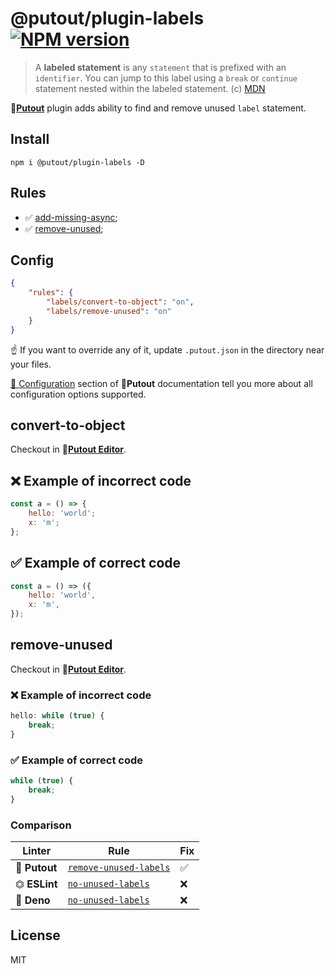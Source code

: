 # @putout/plugin-labels [![NPM version][NPMIMGURL]][NPMURL]

[NPMIMGURL]: https://img.shields.io/npm/v/@putout/plugin-labels.svg?style=flat&longCache=true
[NPMURL]: https://npmjs.org/package/@putout/plugin-labels "npm"

> A **labeled statement** is any `statement` that is prefixed with an `identifier`. You can jump to this label using a `break` or `continue` statement nested within the labeled statement.
> (c) [MDN](https://developer.mozilla.org/en-US/docs/Web/JavaScript/Reference/Statements/label)

🐊[**Putout**](https://github.com/coderaiser/putout) plugin adds ability to find and remove unused `label` statement.
## Install

```
npm i @putout/plugin-labels -D
```

## Rules

- ✅ [add-missing-async](#add-missing-async);
- ✅ [remove-unused](#remove-unused);

## Config

```json
{
    "rules": {
        "labels/convert-to-object": "on",
        "labels/remove-unused": "on"
    }
}
```

☝️ If you want to override any of it, update `.putout.json` in the directory near your files.

[🦉 Configuration](https://github.com/coderaiser/putout#-configuration) section of 🐊**Putout** documentation tell you more about all configuration options supported.


## convert-to-object

Checkout in 🐊[**Putout Editor**](https://putout.cloudcmd.io/#/gist/86e2915cc2cffb6c26dd3bc2f2379a71/605562cf1fdf77a7918792955601e6767a805050).

## ❌ Example of incorrect code

```js
const a = () => {
    hello: 'world';
    x: 'm';
};
```

## ✅ Example of correct code

```js
const a = () => ({
    hello: 'world',
    x: 'm',
});
```

## remove-unused

Checkout in 🐊[**Putout Editor**](https://putout.cloudcmd.io/#/gist/021bf8fa6f01bcc265cebbaa19d5dffc/1833eaee02119cf1d38974157a8d010ecaed7b33).

### ❌ Example of incorrect code

```js
hello: while (true) {
    break;
}
```

### ✅ Example of correct code

```js
while (true) {
    break;
}
```

### Comparison

| Linter        | Rule                                                                                                                   | Fix |
|---------------|------------------------------------------------------------------------------------------------------------------------|-----|
| 🐊 **Putout** | [`remove-unused-labels`](https://github.com/coderaiser/putout/tree/master/packages/plugin-remove-unused-labels#readme) | ✅   |
| ⏣ **ESLint**  | [`no-unused-labels`](https://eslint.org/docs/rules/no-unused-labels)                                                   | ❌   |
| 🦕 **Deno**   | [`no-unused-labels`](https://lint.deno.land/rules/no-unused-labels)                                                    | ❌   |


## License

MIT
